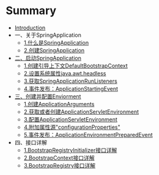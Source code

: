 # Summary

* [Introduction](README.md)
* 一、关于SpringApplication
    * [1.什么是SpringApplication](ch01/什么是SpringApplication.md)
    * [2.创建SpringApplication](ch01/创建SpringApplication.md)
* [二、启动SpringApplication](ch02/run.md)
    * [1.创建引导上下文DefaultBootstrapContext](ch02/DefaultBootstrapContext.md)
    * [2.设置系统属性java.awt.headless](ch02/systemProperty.md)
    * [3.获取SpringApplicationRunListeners](ch02/SpringApplicationRunListeners.md)
    * [4.事件发布：ApplicationStartingEvent](ch02/ApplicationStartingEvent.md)
* [三、创建并配置Enviorment](ch03/run.md)
    * [1.创建ApplicationArguments](ch03/ApplicationArguments.md)
    * [2.获取或者创建ApplicationServletEnvironment](ch03/ApplicationServletEnvironment.md)
    * [3.配置ApplicationServletEnvironment](ch03/configureEnvironment.md)
    * [4.附加属性源"configurationProperties"](ch03/attachConfigurationProperties.md)
    * [5.事件发布：ApplicationEnvironmentPreparedEvent](ch03/ApplicationEnvironmentPreparedEvent.md)
* 四、接口详解
    * [1.BootstrapRegistryInitializer接口详解](interface/BootstrapRegistryInitializer.md)
    * [2.BootstrapContext接口详解](interface/BootstrapContext.md)
    * [3.BootstrapRegistry接口详解](interface/BootstrapRegistry.md)
